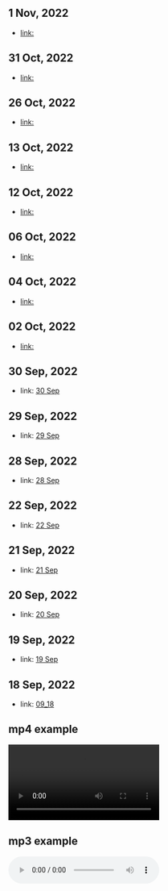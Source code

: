 ## 1 Nov, 2022

-  [link:](./11_01.md)

## 31 Oct, 2022

-  [link:](./10_31.md)

## 26 Oct, 2022

-  [link:](./10_26.md)

## 13 Oct, 2022

-  [link:](./10_13.md)


## 12 Oct, 2022

-  [link:](./10_12.md)

## 06 Oct, 2022

-  [link:](./10_06.md)

## 04 Oct, 2022

-  [link:](./10_04.md)


## 02 Oct, 2022

- [link:](./10_02.md)


## 30 Sep, 2022

- link: [30 Sep](./09_30.md)


## 29 Sep, 2022

- link: [29 Sep](./09_29.md)


## 28 Sep, 2022

- link: [28 Sep](./09_28.md)


## 22 Sep, 2022

- link: [22 Sep](./09_22.md)


## 21 Sep, 2022

- link: [21 Sep](./09_21.md)


## 20 Sep, 2022

- link: [20 Sep](./09_20.md)


## 19 Sep, 2022

- link: [19 Sep](./09_19.md)


## 18 Sep, 2022

- link: [09_18](./09_18.md)



## mp4 example

<video controls="controls">
  <source type="video/mp4" src="./mov_bbb.mp4"></source>
  <p>Your browser does not support the video element.</p>
</video>

## mp3 example

<audio controls="controls">
  <source type="audio/mp3" src="./file_example_MP3.mp3"></source>
  <p>Your browser does not support the audio element.</p>
</audio>
